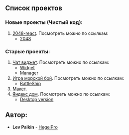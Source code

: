 ## Список проектов

### Новые проекты (Чистый код):
1. [2048-react](https://github.com/HegelPro/2048-react). Посмотреть можно по ссылкам:
	* [2048](http://194.146.38.143:8081/)

### Старые проекты:
1. [Чат виджет](https://github.com/HegelPro/chatWidget). Посмотреть можно по ссылкам:
	* [Widget](http://194.146.38.143:8080/chat-client/)
	* [Manager](http://194.146.38.143:8080/chat-manager/)
2. [Игра морской бой](https://github.com/HegelPro/BattleShip). Посмотреть можно по ссылкам:
	* [BattleShip](http://194.146.38.143:8080/battle-ship/)
3. [Макет](https://github.com/HegelPro/makeup).
4. [Яндекс дом](https://github.com/HegelPro/ya). Посмотреть можно по ссылкам:
	* [Desktop version](HegelPro.github.io/yandex-shri/desktop)

## Автор:

* **Lev Palkin** - [HegelPro](https://github.com/HegelPro)
